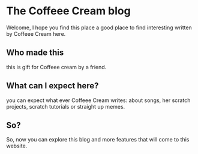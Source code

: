 # The Coffeee Cream blog
Welcome, I hope you find this place a good place to find interesting written by Coffeee Cream here.

## Who made this
this is gift for Coffeee cream by a friend.

## What can I expect here?
you can expect what ever Coffeee Cream writes: about songs, her scratch projects, scratch tutorials or straight up memes.

## So?
So, now you can explore this blog and more features that will come to this website.